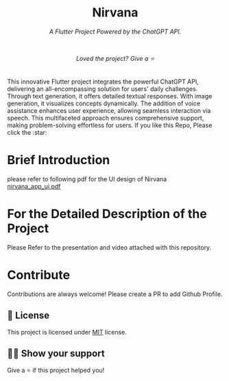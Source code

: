 <h1 align="center">Nirvana</h1>
<p align="center"><i>A Flutter Project Powered by the ChatGPT API.</i></p>

<br>
<p align="center"><i>Loved the project? Give a ⭐️ </i></p>
<br>
This innovative Flutter project integrates the powerful ChatGPT API, delivering an all-encompassing solution for users' daily challenges. Through text generation, it offers detailed textual responses. With image generation, it visualizes concepts dynamically. The addition of voice assistance enhances user experience, allowing seamless interaction via speech. This multifaceted approach ensures comprehensive support, making problem-solving effortless for users.
If you like this Repo, Please click the :star:

# Brief Introduction 
please refer to following pdf for the UI design of Nirvana <br>
[nirvana_app_ui.pdf](https://github.com/JayrajSinh16/nirvana/files/13193557/nirvana_image.pdf)


# For the Detailed Description of the Project
Please Refer to the presentation and video attached with this repository.

# Contribute

Contributions are always welcome! Please create a PR to add Github Profile.

## :pencil: License

This project is licensed under [MIT](https://opensource.org/licenses/MIT) license.

## :man_astronaut: Show your support

Give a ⭐️ if this project helped you!
